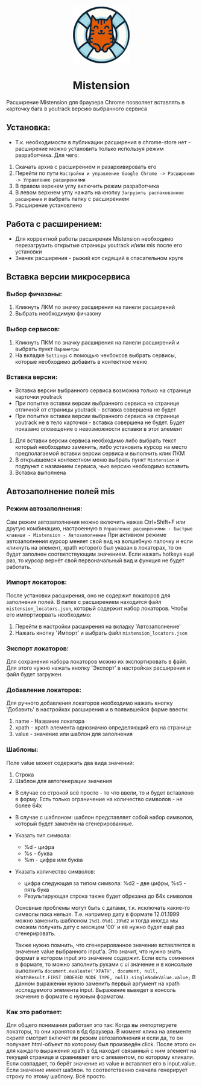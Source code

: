 <p align="center">
  <img width="150" height="150" src="https://github.com/gtsema/Mistension/blob/master/img/128.png">
</p>

<h1 align="center">
  Mistension
</h1>

Расширение Mistension для браузера Chrome позволяет вставлять в карточку бага в youtrack версию выбранного сервиса

## Установка:
* Т.к. необходимости в публикации расширения в chrome-store нет - расширение можно установить только используя режим разработчика. Для чего:
1. Скачать архив с расширением и разархивировать его
2. Перейти по пути `Настройки и управление Google Chrome -> Расширения -> Управление расширениями`
3. В правом верхнем углу включить режим разработчика
4. В левом верхнем углу нажать на кнопку `Загрузить распакованное расширение` и выбрать папку с расширением
4. Расширение установлено

## Работа с расширением:
* Для корректной работы расширения Mistension необходимо перезагрузить открытые страницы youtrack и/или mis после его установки
* Значек расширения - рыжий кот сидящий в спасательном круге

## Вставка версии микросервиса

### Выбор фичазоны:
1. Кликнуть ЛКМ по значку расширения на панели расширений
2. Выбрать необходимую фичазону

### Выбор сервисов:
1. Кликнуть ПКМ по значку расширения на панели расширений и выбрать пункт `Параметры`
2. На вкладке `Settings` с помощью чекбоксов выбрать сервисы, которые необходимо добавить в контектное меню

### Вставка версии:
* Вставка версии выбранного сервиса возможна только на странице карточки youtrack
* При попытке вставки версии выбранного сервиса на странице отличной от страницы youtrack - вставка совершена не будет
* При попытке вставки версии выбранного сервиса на странице youtrack не в тело карточки - вставка совершена не будет. Будет показано оповещение о невозможности вставки в этот элемент

1. Для вставки версии сервиса необходимо либо выбрать текст который необходимо заменить, либо установить курсор на место предполагаемой вставки версии сервиса и выполнить клик ПКМ
2. В открывшемся контекстном меню выбрать пункт `Mistension` и подпункт с названием сервиса, чью версию необходимо вставить
3. Вставка выполнена

## Автозаполнение полей mis

### Режим автозаполнения:
Сам режим автозаполнения можно включить нажав Ctrl+Shift+F или другую комбинацию, настроенную в `Управление расширениями - Быстрые клавиши - Mistension - Автозаполнение`
При активном режиме автозаполнения курсор меняет свой вид на волшебную палочку и если кликнуть на элемент, xpath которого был указан в локаторах, то он будет заполнен соответствующим значением.
Если нажать hotkeys ещё раз, то курсор вернёт свой первоначальный вид и функция не будет работать.

### Импорт локаторов:
После установки расширения, оно не содержит локаторов для заполнения полей. В папке с расширением находится файл `mistension_locators.json`, который содержит набор локаторов.
Чтобы его импортиорвать необходимо:
1. Перейти в настройки расширения на вкладку 'Автозаполнение'
2. Нажать кнопку 'Импорт' и выбрать файл `mistension_locators.json`

### Экспорт локаторов:
Для сохранения набора локаторов можно их экспортировать в файл. Для этого нужно нажать кнопку 'Экспорт' в настройках расширения и файл будет загружен.

### Добавление локаторов:
Для ручного добавления локаторов необходимо нажать кнопку 'Добавить' в настройках расширения и в появившейся форме ввести:
1. name - Название локатора
2. xpath - xpath элемента однозначно определяющий его на странице
3. value - значение или шаблон для заполнения

### Шаблоны:
Поле value может содержать два вида значений:
1. Строка
2. Шаблон для автогенерации значения

* В случае со строкой всё просто - то что ввели, то и будет вставлено в форму. Есть только ограничение на количество символов - не более 64х
* В случае с шаблоном: шаблон представляет собой набор символов, который будет заменён на сгенерированные.
* Указать тип символа:
  * %d - цифра
  * %s - буква
  * %m - цифра или буква
* Указать количество символов:
  * цифра следующая за типом символа: %d2 - две цифры, %s5 - пять букв
  * Результирующая строка также будет обрезана до 64х символов

  Основные проблемы могут быть с датами, т.к. исключать какие-то символы пока нельзя. Т.е. например дату в формате 12.01.1999 можно заменить шаблоном `1%d1.0%d1.19%d2`
  и тогда иногда мы сможем получать дату с месяцем '00' и её нужно будет ещё раз сгенерировать.

  Также нужно помнить, что сгенерированное значение вставляется в значение value выбранного input'a. Это значит, что нужно знать формат в котором input это значение содержит.
  Если есть сомнения в формате, то можно заполнить руками с ui значение и в консольке выполнить `document.evaluate('XPATH', document, null, XPathResult.FIRST_ORDERED_NODE_TYPE, null).singleNodeValue.value;`
  В данном выражении нужно заменить первый аргумент на xpath исследуемого элемента input. Выражение выведет в консоль значение в формате с нужным форматом.

### Как это работает:
Для общего понимания работает это так: Когда вы импортируете локаторы, то они хранятся в бд браузера. В момент клика на элементе скрипт смотрит включет ли режим автозаполнения и если да,
то он получает html-объект по которому был произведён click. После этого он для каждого выражения xpath в бд находит связанный с ним элемент на текущей странице и сравнивает его с элементом,
по которому кликали. Если совпадает, то берёт значение из value и вставляет его в input.value. Если значение имеет шаблон. то соответственно сначала генерирует строку по этому шаблону. Всё просто.
